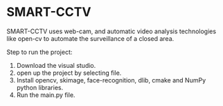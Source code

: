 # SMART-CCTV
SMART-CCTV uses web-cam, and automatic video analysis technologies like open-cv to automate the surveillance of a closed area.

Step to run the project:

1. Download the visual studio.
2. open up the project by selecting file.
3. Install opencv, skimage, face-recognition, dlib, cmake and NumPy python libraries.
4. Run the main.py file.


